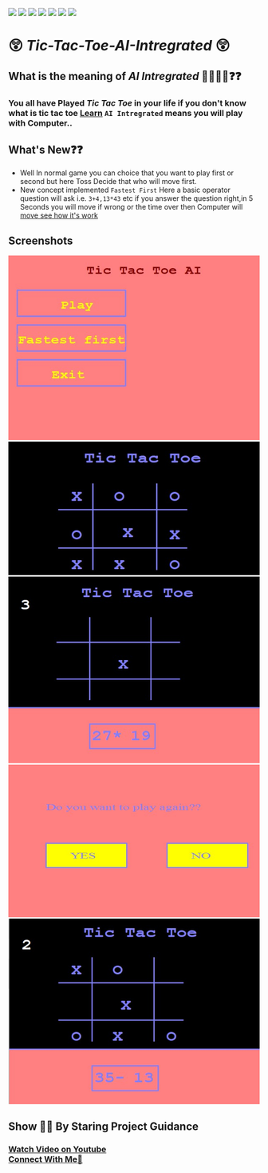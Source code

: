  ![](https://img.shields.io/badge/Welcome-Developers-sliver.svg) 
![](https://img.shields.io/badge/Programming_Language-c++-blue.svg)
![](https://img.shields.io/badge/Library-Graphics.h-gold.svg)
![](https://img.shields.io/badge/Platform-Desktop_Development-green.svg)
![](https://img.shields.io/badge/Status-Beta-red.svg)
![](https://img.shields.io/badge/Version-CodeBlocks_20.03-red.svg)
![](https://img.shields.io/badge/Version-1.00.00-blue.svg)
# 😲 **_Tic-Tac-Toe-AI-Intregrated_** 😲
## What is the meaning of _AI Intregrated_ 🙋‍♀️🙋‍♂️❓❓
### You all have Played _Tic Tac Toe_ in your life if you don't know what is tic tac toe [Learn](https://en.wikipedia.org/wiki/Tic-tac-toe) `AI Intregrated` means you will play with Computer..
## What's New❓❓
* Well In normal game you can choice that you want to play first or second but here Toss Decide that who will move first.
* New concept implemented `Fastest First` Here a basic operator question will ask i.e. `3+4,13*43` etc if you answer the question right,in 5 Seconds you will move if wrong or the time over then Computer will [move see how it's work](https://youtu.be/ru3f1rn2mf8)
## Screenshots
<img src="Screenshot/1..jpg" alt="Image" title="Front Look">
<img src="Screenshot/2.jpg" alt="Image" title="Game Board">
<img src="Screenshot/3.jpg" alt="Image" title="Fastest First">
<img src="Screenshot/4.jpg" alt="Image" title="Play Again">
<img src="Screenshot/5.jpg" alt="Image" title="Fastest First">
<h2> Show  💖💖 By Staring Project Guidance</h2>
<h3><a href="https://youtu.be/ru3f1rn2mf8">Watch Video on Youtube</a>
<br>
<a href="https://www.linkedin.com/in/ujjwal-gupta-ug-233543202/">Connect With Me👐</a></h3>
